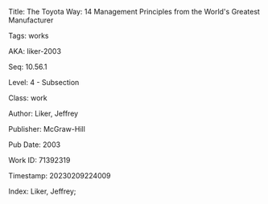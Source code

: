Title:  The Toyota Way: 14 Management Principles from the World's Greatest Manufacturer

Tags:   works

AKA:    liker-2003

Seq:    10.56.1

Level:  4 - Subsection

Class:  work

Author: Liker, Jeffrey

Publisher: McGraw-Hill

Pub Date: 2003

Work ID: 71392319

Timestamp: 20230209224009

Index:  Liker, Jeffrey; 

